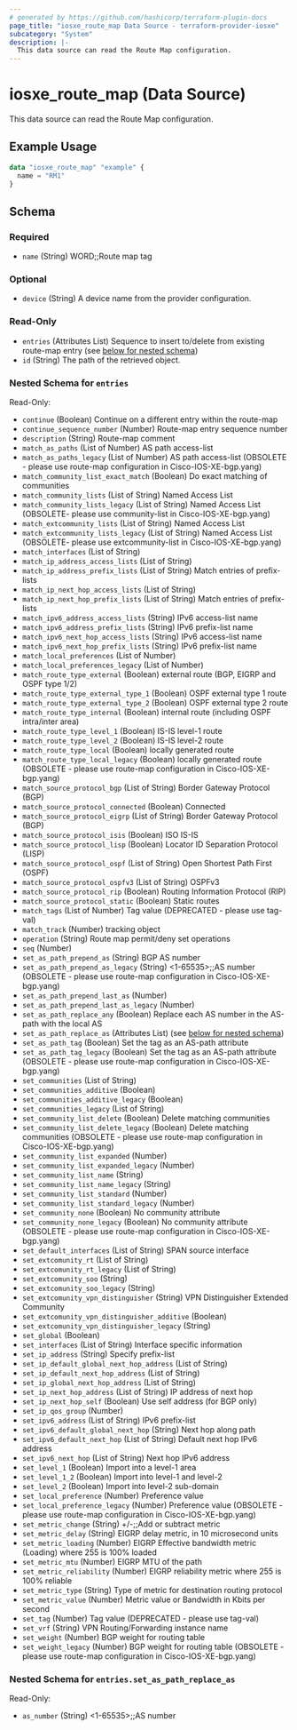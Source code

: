 ```yaml
---
# generated by https://github.com/hashicorp/terraform-plugin-docs
page_title: "iosxe_route_map Data Source - terraform-provider-iosxe"
subcategory: "System"
description: |-
  This data source can read the Route Map configuration.
---
```


# iosxe_route_map (Data Source)

This data source can read the Route Map configuration.

## Example Usage

```terraform
data "iosxe_route_map" "example" {
  name = "RM1"
}
```

<!-- schema generated by tfplugindocs -->
## Schema

### Required

- `name` (String) WORD;;Route map tag

### Optional

- `device` (String) A device name from the provider configuration.

### Read-Only

- `entries` (Attributes List) Sequence to insert to/delete from existing route-map entry (see [below for nested schema](#nestedatt--entries))
- `id` (String) The path of the retrieved object.

<a id="nestedatt--entries"></a>
### Nested Schema for `entries`

Read-Only:

- `continue` (Boolean) Continue on a different entry within the route-map
- `continue_sequence_number` (Number) Route-map entry sequence number
- `description` (String) Route-map comment
- `match_as_paths` (List of Number) AS path access-list
- `match_as_paths_legacy` (List of Number) AS path access-list (OBSOLETE - please use route-map configuration in Cisco-IOS-XE-bgp.yang)
- `match_community_list_exact_match` (Boolean) Do exact matching of communities
- `match_community_lists` (List of String) Named Access List
- `match_community_lists_legacy` (List of String) Named Access List (OBSOLETE- please use community-list in Cisco-IOS-XE-bgp.yang)
- `match_extcommunity_lists` (List of String) Named Access List
- `match_extcommunity_lists_legacy` (List of String) Named Access List (OBSOLETE- please use extcommunity-list in Cisco-IOS-XE-bgp.yang)
- `match_interfaces` (List of String)
- `match_ip_address_access_lists` (List of String)
- `match_ip_address_prefix_lists` (List of String) Match entries of prefix-lists
- `match_ip_next_hop_access_lists` (List of String)
- `match_ip_next_hop_prefix_lists` (List of String) Match entries of prefix-lists
- `match_ipv6_address_access_lists` (String) IPv6 access-list name
- `match_ipv6_address_prefix_lists` (String) IPv6 prefix-list name
- `match_ipv6_next_hop_access_lists` (String) IPv6 access-list name
- `match_ipv6_next_hop_prefix_lists` (String) IPv6 prefix-list name
- `match_local_preferences` (List of Number)
- `match_local_preferences_legacy` (List of Number)
- `match_route_type_external` (Boolean) external route (BGP, EIGRP and OSPF type 1/2)
- `match_route_type_external_type_1` (Boolean) OSPF external type 1 route
- `match_route_type_external_type_2` (Boolean) OSPF external type 2 route
- `match_route_type_internal` (Boolean) internal route (including OSPF intra/inter area)
- `match_route_type_level_1` (Boolean) IS-IS level-1 route
- `match_route_type_level_2` (Boolean) IS-IS level-2 route
- `match_route_type_local` (Boolean) locally generated route
- `match_route_type_local_legacy` (Boolean) locally generated route (OBSOLETE - please use route-map configuration in Cisco-IOS-XE-bgp.yang)
- `match_source_protocol_bgp` (List of String) Border Gateway Protocol (BGP)
- `match_source_protocol_connected` (Boolean) Connected
- `match_source_protocol_eigrp` (List of String) Border Gateway Protocol (BGP)
- `match_source_protocol_isis` (Boolean) ISO IS-IS
- `match_source_protocol_lisp` (Boolean) Locator ID Separation Protocol (LISP)
- `match_source_protocol_ospf` (List of String) Open Shortest Path First (OSPF)
- `match_source_protocol_ospfv3` (List of String) OSPFv3
- `match_source_protocol_rip` (Boolean) Routing Information Protocol (RIP)
- `match_source_protocol_static` (Boolean) Static routes
- `match_tags` (List of Number) Tag value (DEPRECATED - please use tag-val)
- `match_track` (Number) tracking object
- `operation` (String) Route map permit/deny set operations
- `seq` (Number)
- `set_as_path_prepend_as` (String) BGP AS number
- `set_as_path_prepend_as_legacy` (String) <1-65535>;;AS number (OBSOLETE - please use route-map configuration in Cisco-IOS-XE-bgp.yang)
- `set_as_path_prepend_last_as` (Number)
- `set_as_path_prepend_last_as_legacy` (Number)
- `set_as_path_replace_any` (Boolean) Replace each AS number in the AS-path with the local AS
- `set_as_path_replace_as` (Attributes List) (see [below for nested schema](#nestedatt--entries--set_as_path_replace_as))
- `set_as_path_tag` (Boolean) Set the tag as an AS-path attribute
- `set_as_path_tag_legacy` (Boolean) Set the tag as an AS-path attribute (OBSOLETE - please use route-map configuration in Cisco-IOS-XE-bgp.yang)
- `set_communities` (List of String)
- `set_communities_additive` (Boolean)
- `set_communities_additive_legacy` (Boolean)
- `set_communities_legacy` (List of String)
- `set_community_list_delete` (Boolean) Delete matching communities
- `set_community_list_delete_legacy` (Boolean) Delete matching communities (OBSOLETE - please use route-map configuration in Cisco-IOS-XE-bgp.yang)
- `set_community_list_expanded` (Number)
- `set_community_list_expanded_legacy` (Number)
- `set_community_list_name` (String)
- `set_community_list_name_legacy` (String)
- `set_community_list_standard` (Number)
- `set_community_list_standard_legacy` (Number)
- `set_community_none` (Boolean) No community attribute
- `set_community_none_legacy` (Boolean) No community attribute (OBSOLETE - please use route-map configuration in Cisco-IOS-XE-bgp.yang)
- `set_default_interfaces` (List of String) SPAN source interface
- `set_extcomunity_rt` (List of String)
- `set_extcomunity_rt_legacy` (List of String)
- `set_extcomunity_soo` (String)
- `set_extcomunity_soo_legacy` (String)
- `set_extcomunity_vpn_distinguisher` (String) VPN Distinguisher Extended Community
- `set_extcomunity_vpn_distinguisher_additive` (Boolean)
- `set_extcomunity_vpn_distinguisher_legacy` (String)
- `set_global` (Boolean)
- `set_interfaces` (List of String) Interface specific information
- `set_ip_address` (String) Specify prefix-list
- `set_ip_default_global_next_hop_address` (List of String)
- `set_ip_default_next_hop_address` (List of String)
- `set_ip_global_next_hop_address` (List of String)
- `set_ip_next_hop_address` (List of String) IP address of next hop
- `set_ip_next_hop_self` (Boolean) Use self address (for BGP only)
- `set_ip_qos_group` (Number)
- `set_ipv6_address` (List of String) IPv6 prefix-list
- `set_ipv6_default_global_next_hop` (String) Next hop along path
- `set_ipv6_default_next_hop` (List of String) Default next hop IPv6 address
- `set_ipv6_next_hop` (List of String) Next hop IPv6 address
- `set_level_1` (Boolean) Import into a level-1 area
- `set_level_1_2` (Boolean) Import into level-1 and level-2
- `set_level_2` (Boolean) Import into level-2 sub-domain
- `set_local_preference` (Number) Preference value
- `set_local_preference_legacy` (Number) Preference value (OBSOLETE - please use route-map configuration in Cisco-IOS-XE-bgp.yang)
- `set_metric_change` (String) +/-<metric>;;Add or subtract metric
- `set_metric_delay` (String) EIGRP delay metric, in 10 microsecond units
- `set_metric_loading` (Number) EIGRP Effective bandwidth metric (Loading) where 255 is 100% loaded
- `set_metric_mtu` (Number) EIGRP MTU of the path
- `set_metric_reliability` (Number) EIGRP reliability metric where 255 is 100% reliable
- `set_metric_type` (String) Type of metric for destination routing protocol
- `set_metric_value` (Number) Metric value or Bandwidth in Kbits per second
- `set_tag` (Number) Tag value (DEPRECATED - please use tag-val)
- `set_vrf` (String) VPN Routing/Forwarding instance name
- `set_weight` (Number) BGP weight for routing table
- `set_weight_legacy` (Number) BGP weight for routing table (OBSOLETE - please use route-map configuration in Cisco-IOS-XE-bgp.yang)

<a id="nestedatt--entries--set_as_path_replace_as"></a>
### Nested Schema for `entries.set_as_path_replace_as`

Read-Only:

- `as_number` (String) <1-65535>;;AS number
